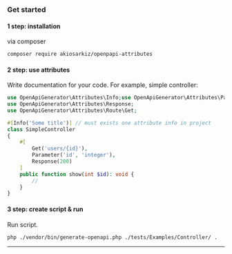 ### Get started

#### 1 step: installation
via composer
```bash
composer require akiosarkiz/openpapi-attributes
```

#### 2 step: use attributes
Write documentation for your code. For example, simple controller:

```php
use OpenApiGenerator\Attributes\Info;use OpenApiGenerator\Attributes\Parameter;
use OpenApiGenerator\Attributes\Response;
use OpenApiGenerator\Attributes\Route\Get;

#[Info('Some title')] // must exists one attribute info in project
class SimpleController 
{
    #[
        Get('users/{id}'),
        Parameter('id', 'integer'),
        Response(200)
    ]    
    public function show(int $id): void {
        //
    }
}
```

#### 3 step: create script & run
 Run script.
```bash
php ./vendor/bin/generate-openapi.php ./tests/Examples/Controller/ .
```

----
